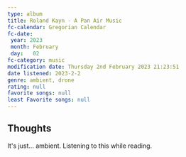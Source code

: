 ```yaml
---
type: album 
title: Roland Kayn - A Pan Air Music
fc-calendar: Gregorian Calendar
fc-date: 
 year: 2023
 month: February
 day:   02
fc-category: music
modification date: Thursday 2nd February 2023 21:23:51
date listened: 2023-2-2 
genre: ambient, drone
rating: null
favorite songs: null
least Favorite songs: null
---
```

## Thoughts

It's just... ambient. Listening to this while reading. 